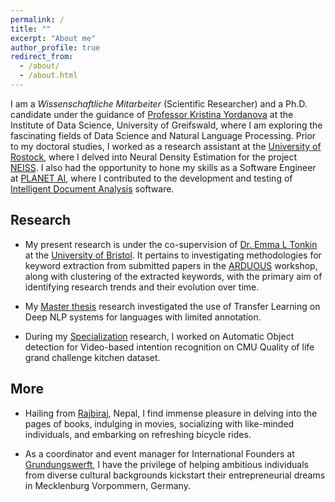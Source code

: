 ```yaml
---
permalink: /
title: ""
excerpt: "About me"
author_profile: true
redirect_from: 
  - /about/
  - /about.html
---
```

I am a *Wissenschaftliche Mitarbeiter* (Scientific Researcher) and a Ph.D. candidate under the guidance of [Professor Kristina Yordanova](http://stenialo.org/about-me/) at the Institute of Data Science, University of Greifswald, where I am exploring the fascinating fields of Data Science and Natural Language Processing.
Prior to my doctoral studies, I worked as a research assistant at the [University of Rostock](https://www.mmis.informatik.uni-rostock.de/staff/), where I delved into Neural Density Estimation for the project [NEISS](https://www.neiss.uni-rostock.de/en/). I also had the opportunity to hone my skills as a Software Engineer at [PLANET AI](https://planet-ai.de/), where I contributed to the development and testing of [Intelligent Document Analysis](https://planet-ai.de/products/ida/) software.

 <h2>Research</h2>
 
 - My present research is under the co-supervision of [Dr. Emma L Tonkin](https://www.bristol.ac.uk/people/person/Emma-Tonkin-47cb2fc5-62d3-4efc-9127-795bf5af66f9/) at the [University of Bristol](https://www.bristol.ac.uk/). It pertains to investigating methodologies for keyword extraction from submitted papers in the [ARDUOUS](http://www.wikicfp.com/cfp/servlet/event.showcfp?eventid=169425&copyownerid=177258) workshop, along with clustering of the extracted keywords, with the primary aim of identifying research trends and their evolution over time. 
 
 - My [Master thesis](https://dipendrayadaveee.github.io/files/Master_Thesis_Yadav_Dipendra.pdf) research investigated the use of Transfer Learning on Deep NLP systems for languages with limited annotation.

 - During my [Specialization](https://dipendrayadaveee.github.io/files/Yadav_Dipendra_Specialization_Electrical_Engineering.pdf) research, I worked on Automatic Object detection for Video-based intention recognition on CMU Quality of life grand challenge kitchen dataset.

<h2>More</h2>

- Hailing from [Rajbiraj](https://en.wikipedia.org/wiki/Rajbiraj), Nepal, I find immense pleasure in delving into the pages of books, indulging in movies, socializing with like-minded individuals, and embarking on refreshing bicycle rides.

- As a coordinator and event manager for International Founders at [Grundungswerft](https://gruendungswerft.com/en/locations/rostock/), I have the privilege of helping ambitious individuals from diverse cultural backgrounds kickstart their entrepreneurial dreams in Mecklenburg Vorpommern, Germany.
